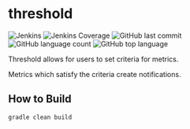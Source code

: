 # threshold
![Jenkins](https://img.shields.io/jenkins/build/http/trevorism-build.eastus.cloudapp.azure.com/threshold)
![Jenkins Coverage](https://img.shields.io/jenkins/coverage/jacoco/http/trevorism-build.eastus.cloudapp.azure.com/threshold)
![GitHub last commit](https://img.shields.io/github/last-commit/trevorism/threshold)
![GitHub language count](https://img.shields.io/github/languages/count/trevorism/threshold)
![GitHub top language](https://img.shields.io/github/languages/top/trevorism/threshold)

Threshold allows for users to set criteria for metrics. 

Metrics which satisfy the criteria create notifications.

## How to Build
`gradle clean build`